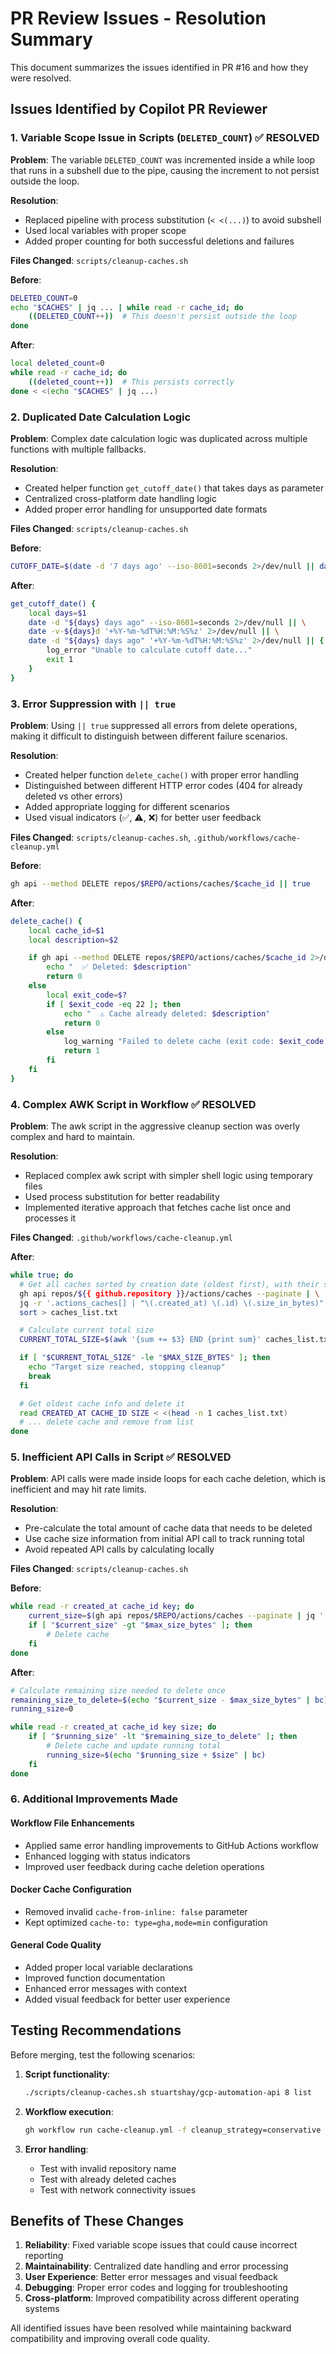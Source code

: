 # PR Review Issues - Resolution Summary

This document summarizes the issues identified in PR #16 and how they were resolved.

## Issues Identified by Copilot PR Reviewer

### 1. Variable Scope Issue in Scripts (`DELETED_COUNT`) ✅ RESOLVED

**Problem**: The variable `DELETED_COUNT` was incremented inside a while loop that runs in a
subshell due to the pipe, causing the increment to not persist outside the loop.

**Resolution**:

- Replaced pipeline with process substitution (`< <(...)`) to avoid subshell
- Used local variables with proper scope
- Added proper counting for both successful deletions and failures

**Files Changed**: `scripts/cleanup-caches.sh`

**Before**:

```bash
DELETED_COUNT=0
echo "$CACHES" | jq ... | while read -r cache_id; do
    ((DELETED_COUNT++))  # This doesn't persist outside the loop
done
```

**After**:

```bash
local deleted_count=0
while read -r cache_id; do
    ((deleted_count++))  # This persists correctly
done < <(echo "$CACHES" | jq ...)
```

### 2. Duplicated Date Calculation Logic

**Problem**: Complex date calculation logic was duplicated across multiple functions with multiple
fallbacks.

**Resolution**:

- Created helper function `get_cutoff_date()` that takes days as parameter
- Centralized cross-platform date handling logic
- Added proper error handling for unsupported date formats

**Files Changed**: `scripts/cleanup-caches.sh`

**Before**:

```bash
CUTOFF_DATE=$(date -d '7 days ago' --iso-8601=seconds 2>/dev/null || date -v-7d '+%Y-%m-%dT%H:%M:%S%z' 2>/dev/null || date -d '7 days ago' '+%Y-%m-%dT%H:%M:%S%z')
```

**After**:

```bash
get_cutoff_date() {
    local days=$1
    date -d "${days} days ago" --iso-8601=seconds 2>/dev/null || \
    date -v-${days}d '+%Y-%m-%dT%H:%M:%S%z' 2>/dev/null || \
    date -d "${days} days ago" '+%Y-%m-%dT%H:%M:%S%z' 2>/dev/null || {
        log_error "Unable to calculate cutoff date..."
        exit 1
    }
}
```

### 3. Error Suppression with `|| true`

**Problem**: Using `|| true` suppressed all errors from delete operations, making it difficult to
distinguish between different failure scenarios.

**Resolution**:

- Created helper function `delete_cache()` with proper error handling
- Distinguished between different HTTP error codes (404 for already deleted vs other errors)
- Added appropriate logging for different scenarios
- Used visual indicators (✅, ⚠️, ❌) for better user feedback

**Files Changed**: `scripts/cleanup-caches.sh`, `.github/workflows/cache-cleanup.yml`

**Before**:

```bash
gh api --method DELETE repos/$REPO/actions/caches/$cache_id || true
```

**After**:

```bash
delete_cache() {
    local cache_id=$1
    local description=$2

    if gh api --method DELETE repos/$REPO/actions/caches/$cache_id 2>/dev/null; then
        echo "  ✅ Deleted: $description"
        return 0
    else
        local exit_code=$?
        if [ $exit_code -eq 22 ]; then
            echo "  ⚠️ Cache already deleted: $description"
            return 0
        else
            log_warning "Failed to delete cache (exit code: $exit_code): $description"
            return 1
        fi
    fi
}
```

### 4. Complex AWK Script in Workflow ✅ RESOLVED

**Problem**: The awk script in the aggressive cleanup section was overly complex and hard to
maintain.

**Resolution**:

- Replaced complex awk script with simpler shell logic using temporary files
- Used process substitution for better readability
- Implemented iterative approach that fetches cache list once and processes it

**Files Changed**: `.github/workflows/cache-cleanup.yml`

**After**:

```bash
while true; do
  # Get all caches sorted by creation date (oldest first), with their sizes
  gh api repos/${{ github.repository }}/actions/caches --paginate | \
  jq -r '.actions_caches[] | "\(.created_at) \(.id) \(.size_in_bytes)"' | \
  sort > caches_list.txt

  # Calculate current total size
  CURRENT_TOTAL_SIZE=$(awk '{sum += $3} END {print sum}' caches_list.txt)

  if [ "$CURRENT_TOTAL_SIZE" -le "$MAX_SIZE_BYTES" ]; then
    echo "Target size reached, stopping cleanup"
    break
  fi

  # Get oldest cache info and delete it
  read CREATED_AT CACHE_ID SIZE < <(head -n 1 caches_list.txt)
  # ... delete cache and remove from list
done
```

### 5. Inefficient API Calls in Script ✅ RESOLVED

**Problem**: API calls were made inside loops for each cache deletion, which is inefficient and may
hit rate limits.

**Resolution**:

- Pre-calculate the total amount of cache data that needs to be deleted
- Use cache size information from initial API call to track running total
- Avoid repeated API calls by calculating locally

**Files Changed**: `scripts/cleanup-caches.sh`

**Before**:

```bash
while read -r created_at cache_id key; do
    current_size=$(gh api repos/$REPO/actions/caches --paginate | jq '[.actions_caches[].size_in_bytes] | add // 0')
    if [ "$current_size" -gt "$max_size_bytes" ]; then
        # Delete cache
    fi
done
```

**After**:

```bash
# Calculate remaining size needed to delete once
remaining_size_to_delete=$(echo "$current_size - $max_size_bytes" | bc)
running_size=0

while read -r created_at cache_id key size; do
    if [ "$running_size" -lt "$remaining_size_to_delete" ]; then
        # Delete cache and update running total
        running_size=$(echo "$running_size + $size" | bc)
    fi
done
```

### 6. Additional Improvements Made

#### Workflow File Enhancements

- Applied same error handling improvements to GitHub Actions workflow
- Enhanced logging with status indicators
- Improved user feedback during cache deletion operations

#### Docker Cache Configuration

- Removed invalid `cache-from-inline: false` parameter
- Kept optimized `cache-to: type=gha,mode=min` configuration

#### General Code Quality

- Added proper local variable declarations
- Improved function documentation
- Enhanced error messages with context
- Added visual feedback for better user experience

## Testing Recommendations

Before merging, test the following scenarios:

1. **Script functionality**:

   ```bash
   ./scripts/cleanup-caches.sh stuartshay/gcp-automation-api 8 list
   ```

2. **Workflow execution**:

   ```bash
   gh workflow run cache-cleanup.yml -f cleanup_strategy=conservative
   ```

3. **Error handling**:
   - Test with invalid repository name
   - Test with already deleted caches
   - Test with network connectivity issues

## Benefits of These Changes

1. **Reliability**: Fixed variable scope issues that could cause incorrect reporting
2. **Maintainability**: Centralized date handling and error processing
3. **User Experience**: Better error messages and visual feedback
4. **Debugging**: Proper error codes and logging for troubleshooting
5. **Cross-platform**: Improved compatibility across different operating systems

All identified issues have been resolved while maintaining backward compatibility and improving
overall code quality.
